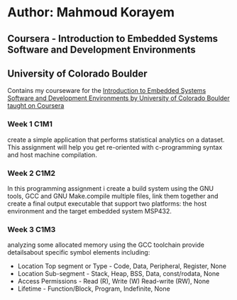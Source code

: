 # Author: Mahmoud Korayem
## Coursera - Introduction to Embedded Systems Software and Development Environments
## University of Colorado Boulder

Contains my courseware for the [Introduction to Embedded Systems Software and Development Environments by University of Colorado Boulder taught on Coursera](https://www.coursera.org/learn/introduction-embedded-systems/home/welcome)

### Week 1 C1M1
create a simple application that performs statistical analytics on a dataset. This assignment will help you get re-oriented with c-programming syntax and host machine compilation. 

### Week 2 C1M2
In this programming assignment i create a build system using the GNU tools, GCC and GNU Make.compile multiple files, link them together and create a final output executable that support two platforms: the host environment and the target embedded system MSP432.

### Week 3 C1M3 
analyzing some allocated memory using the GCC toolchain
provide detailsabout  specific symbol elements including:
* Location Top segment or Type - Code, Data, Peripheral, Register, None
* Location Sub-segment - Stack, Heap, BSS, Data, const/rodata, None
* Access Permissions  - Read (R), Write (W) Read-write (RW), None
* Lifetime - Function/Block, Program, Indefinite, None